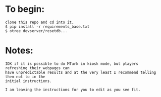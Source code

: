 To begin:
=============
    clone this repo and cd into it.
    $ pip install -r requirements_base.txt
    $ otree devserver/resetdb...

Notes:
=============

    IDK if it is possible to do MTurk in kiosk mode, but players refreshing their webpages can
    have unpredictable results and at the very least I recommend telling them not to in the
    initial instructions.

    I am leaving the instructions for you to edit as you see fit.
